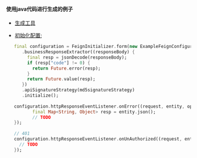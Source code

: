 

#### 使用java代码进行生成的例子
- [生成工具](https://github.com/fengwuxp/common-codegen)

- [初始化配置](./test/feign_clients_test.dart);
```dart
   final configuration = FeignInitializer.form(new ExampleFeignConfigurationRegistry(), BuiltJsonSerializers(serializers))
      .businessResponseExtractor((responseBody) {
        final resp = jsonDecode(responseBody);
        if (resp["code"] != 0) {
          return Future.error(resp);
        }
        return Future.value(resp);
      })
      .apiSignatureStrategy(md5signatureStrategy)
      .initialize();
     
   configuration.httpResponseEventListener.onError((request, entity, options) {
          final Map<String, Object> resp = entity.json();
          // TODO
   });
   
   // 401
   configuration.httpResponseEventListener.onUnAuthorized((request, entity, options) {
     // TODO
   });
```